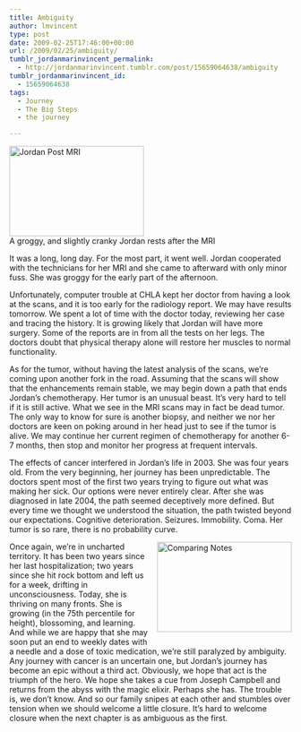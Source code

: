 ```yaml
---
title: Ambiguity
author: lmvincent
type: post
date: 2009-02-25T17:46:00+00:00
url: /2009/02/25/ambiguity/
tumblr_jordanmarinvincent_permalink:
  - http://jordanmarinvincent.tumblr.com/post/15659064638/ambiguity
tumblr_jordanmarinvincent_id:
  - 15659064638
tags:
  - Journey
  - The Big Steps
  - the journey

---
```

<a href="http://www.flickr.com/photos/larryvincent/3310644826/" title="Jordan Post MRI by larryvincent, on Flickr" target="_blank" rel="noopener"><img loading="lazy" src="http://farm4.static.flickr.com/3574/3310644826_999d03fe26_m.jpg" width="240" height="161" alt="Jordan Post MRI" /></a>  
A groggy, and slightly cranky Jordan rests after the MRI

It was a long, long day. For the most part, it went well. Jordan cooperated with the technicians for her MRI and she came to afterward with only minor fuss. She was groggy for the early part of the afternoon.

Unfortunately, computer trouble at CHLA kept her doctor from having a look at the scans, and it is too early for the radiology report. We may have results tomorrow. We spent a lot of time with the doctor today, reviewing her case and tracing the history. It is growing likely that Jordan will have more surgery. Some of the reports are in from all the tests on her legs. The doctors doubt that physical therapy alone will restore her muscles to normal functionality.

As for the tumor, without having the latest analysis of the scans, we&rsquo;re coming upon another fork in the road. Assuming that the scans will show that the enhancements remain stable, we may begin down a path that ends Jordan&rsquo;s chemotherapy. Her tumor is an unusual beast. It&rsquo;s very hard to tell if it is still active. What we see in the MRI scans may in fact be dead tumor. The only way to know for sure is another biopsy, and neither we nor her doctors are keen on poking around in her head just to see if the tumor is alive. We may continue her current regimen of chemotherapy for another 6-7 months, then stop and monitor her progress at frequent intervals.

The effects of cancer interfered in Jordan&rsquo;s life in 2003. She was four years old. From the very beginning, her journey has been unpredictable. The doctors spent most of the first two years trying to figure out what was making her sick. Our options were never entirely clear. After she was diagnosed in late 2004, the path seemed deceptively more defined. But every time we thought we understood the situation, the path twisted beyond our expectations. Cognitive deterioration. Seizures. Immobility. Coma. Her tumor is so rare, there is no probability curve.

<a href="http://www.flickr.com/photos/larryvincent/3309834185/" title="Comparing Notes by larryvincent, on Flickr" target="_blank" rel="noopener"><img loading="lazy" src="http://farm4.static.flickr.com/3573/3309834185_6cf4a8daf0_m.jpg" width="240" height="161" alt="Comparing Notes" style="float:right;padding-left:10px;padding-bottom:12px;" /></a>Once again, we&rsquo;re in uncharted territory. It has been two years since her last hospitalization; two years since she hit rock bottom and left us for a week, drifting in unconsciousness. Today, she is thriving on many fronts. She is growing (in the 75th percentile for height), blossoming, and learning. And while we are happy that she may soon put an end to weekly dates with a needle and a dose of toxic medication, we&rsquo;re still paralyzed by ambiguity. Any journey with cancer is an uncertain one, but Jordan&rsquo;s journey has become an epic without a third act. Obviously, we hope that act is the triumph of the hero. We hope she takes a cue from Joseph Campbell and returns from the abyss with the magic elixir. Perhaps she has. The trouble is, we don&rsquo;t know. And so our family snipes at each other and stumbles over tension when we should welcome a little closure. It&rsquo;s hard to welcome closure when the next chapter is as ambiguous as the first.

<div class="blogger-post-footer">
  <img loading="lazy" width="1" height="1" src="https://blogger.googleusercontent.com/tracker/9039099668816362935-1302252007932051503?l=jordansjourney2.blogspot.com" alt="" />
</div>